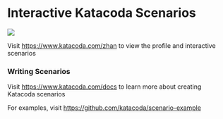 # Interactive Katacoda Scenarios

[![](http://shields.katacoda.com/katacoda/zhan/count.svg)](https://www.katacoda.com/zhan "Get your profile on Katacoda.com")

Visit https://www.katacoda.com/zhan to view the profile and interactive scenarios

### Writing Scenarios
Visit https://www.katacoda.com/docs to learn more about creating Katacoda scenarios

For examples, visit https://github.com/katacoda/scenario-example
